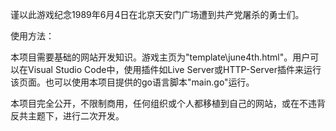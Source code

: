 谨以此游戏纪念1989年6月4日在北京天安门广场遭到共产党屠杀的勇士们。

使用方法：

本项目需要基础的网站开发知识。游戏主页为"template\june4th.html"。用户可以在Visual Studio Code中，使用插件如Live Server或HTTP-Server插件来运行该页面。也可以使用本项目提供的go语言脚本"main.go"运行。

本项目完全公开，不限制商用，任何组织或个人都移植到自己的网站，或在不违背反共主题下，进行二次开发。